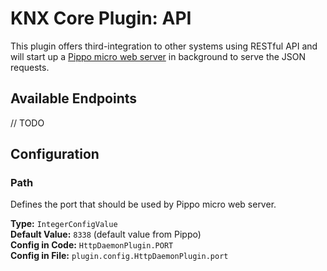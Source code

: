 # KNX Core Plugin: API

This plugin offers third-integration to other systems using RESTful API and
will start up a [Pippo micro web server](https://github.com/pippo-java/pippo) 
in background to serve the JSON requests.

## Available Endpoints

// TODO

## Configuration

### Path

Defines the port that should be used by Pippo micro web server.

**Type:** `IntegerConfigValue` \
**Default Value:** `8338` (default value from Pippo) \
**Config in Code:** `HttpDaemonPlugin.PORT`  \
**Config in File:** `plugin.config.HttpDaemonPlugin.port`
